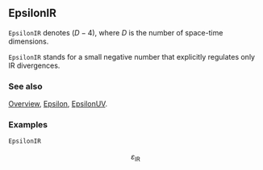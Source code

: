 ## EpsilonIR

`EpsilonIR`  denotes $(D-4)$, where $D$ is the number of space-time dimensions.

`EpsilonIR` stands for a small negative number that explicitly regulates only IR divergences.

### See also

[Overview](Extra/FeynCalc.md), [Epsilon](Epsilon.md), [EpsilonUV](EpsilonUV.md).

### Examples

```mathematica
EpsilonIR
```

$$\varepsilon _{\text{IR}}$$
